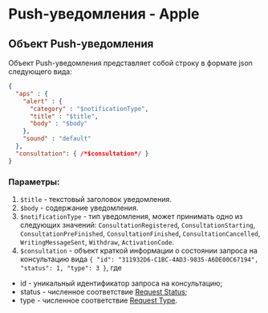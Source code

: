 # Push-уведомления - Apple

## Объект Push-уведомления

Объект Push-уведомления представляет собой строку в формате json следующего вида:

```json
{
  "aps" : {
    "alert" : {
      "category" : "$notificationType",
      "title" : "$title",
      "body" : "$body"
    },
    "sound" : "default"
  },
  "consultation": { /*$consultation*/ }
}
```

### Параметры:

1. `$title` - текстовый заголовок уведомления.
2. `$body` - содержание уведомления.
3. `$notificationType` - тип уведомления, может принимать одно из следующих значений: `ConsultationRegistered`, `ConsultationStarting`, `ConsultationPreFinished`, `ConsultationFinished`, `ConsultationCancelled`, `WritingMessageSent`, `Withdraw`, `ActivationCode`.
4. `$consultation` - объект краткой информации о состоянии запроса на консультацию вида `{ "id": "311932D6-C1BC-4AD3-9835-A6DE00C67194", "status": 1, "type": 3 }`,
где
  * id - уникальный идентификатор запроса на консультацию;
  * status - численное соответствие [Request Status](./contracts.md#request-status);
  * type - численное соответствие [Request Type](./contracts.md#request-type).

